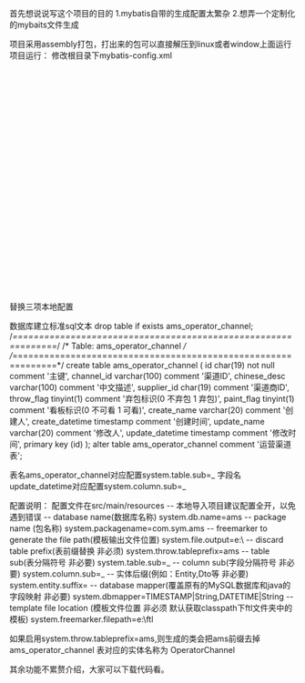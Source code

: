 首先想说说写这个项目的目的
1.mybatis自带的生成配置太繁杂
2.想弄一个定制化的mybaits文件生成

项目采用assembly打包，打出来的包可以直接解压到linux或者window上面运行
项目运行：
修改根目录下mybatis-config.xml
<configuration>   
    <settings>   
        <!-- changes from the defaults for testing -->   
        <setting name="cacheEnabled" value="false" />   
        <setting name="useGeneratedKeys" value="true" />   
        <setting name="defaultExecutorType" value="REUSE" />   
    </settings>   
    <typeAliases>   
       <typeAlias alias="ColumnEntity" type="org.app.mybatis.db.ColumnEntity"/>   
       <typeAlias alias="TableEntity" type="org.app.mybatis.db.TableEntity"/>   
    </typeAliases>   
    <environments default="development">   
       <environment id="development">   
           <transactionManager type="jdbc"/>   
           <dataSource type="POOLED">   
              <property name="driver" value="com.mysql.jdbc.Driver"/>   
              <property name="url" value="jdbc:mysql://127.0.0.1/ams"/>   
              <property name="username" value="root"/>   
              <property name="password" value="root"/>   
           </dataSource>   
       </environment>   
    </environments>   
    <mappers>   
        <mapper resource="mappers/mysqlmappers.xml" />   
    </mappers>   
</configuration>

替换三项本地配置
<property name="url" value="jdbc:mysql://127.0.0.1/ams"/>
<property name="username" value="root"/>
<property name="password" value="root"/>

数据库建立标准sql文本
drop table if exists ams_operator_channel;
/*==============================================================*/
/* Table: ams_operator_channel                                  */
/*==============================================================*/
create table ams_operator_channel
(
   id                   char(19) not null comment '主键',
   channel_id           varchar(100) comment '渠道ID',
   chinese_desc         varchar(100) comment '中文描述',
   supplier_id          char(19) comment '渠道商ID',
   throw_flag           tinyint(1) comment '弃包标识(0  不弃包  1 弃包)',
   paint_flag           tinyint(1) comment '看板标识(0 不可看 1 可看)',
   create_name          varchar(20) comment '创建人',
   create_datetime      timestamp comment '创建时间',
   update_name          varchar(20) comment '修改人',
   update_datetime      timestamp comment '修改时间',
   primary key (id)
);
alter table ams_operator_channel comment '运营渠道表';

表名ams_operator_channel对应配置system.table.sub=_
字段名update_datetime对应配置system.column.sub=_




配置说明：
配置文件在src/main/resources
-- 本地导入项目建议配置全开，以免遇到错误
-- database name(数据库名称)
system.db.name=ams
-- package name (包名称)
system.packagename=com.sym.ams
-- freemarker to generate the file path(模板输出文件位置)
system.file.output=e:\\
-- discard table prefix(表前缀替换 非必须)
system.throw.tableprefix=ams
-- table sub(表分隔符号 非必要)
system.table.sub=_
-- column sub(字段分隔符号 非必要)
system.column.sub=_
-- 实体后缀(例如：Entity,Dto等 非必要)
system.entity.suffix=
-- database mapper(覆盖原有的MySQL数据库和java的字段映射 非必要) 
system.dbmapper=TIMESTAMP|String,DATETIME|String
-- template file location (模板文件位置  非必须 默认获取classpath下ftl文件夹中的模板)
system.freemarker.filepath=e:\\ftl

如果启用system.throw.tableprefix=ams,则生成的类会把ams前缀去掉
ams_operator_channel 表对应的实体名称为 OperatorChannel

其余功能不累赘介绍，大家可以下载代码看。
